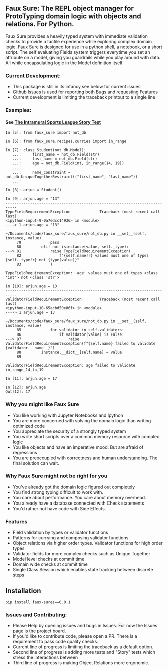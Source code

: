 ## Faux Sure: The REPL object manager for ProtoTyping domain logic with objects and relations. For Python.
Faux Sure provides a heavily typed system with immediate validation checks to provide a tactile experience while exploring complex domain logic.
Faux Sure is designed for use in a python shell, a notebook, or a short script. The self evaluating Fields system triggers everytime you set an attribute on a model, giving you guardrails while you play around with data. All while encapsulating logic in the Model definition itself
 
### Current Development:
- This package is still in its infancy see below for current issues
- Github Issues is used for reporting both Bugs and requesting Features
- Current development is limiting the traceback printout to a single line


### Examples:

#### See [The Intramural Sports League Story Test](https://github.com/aannapureddy/faux_sure/blob/main/example_tests/test_team_sports/test_team_sports.py)
```
In [5]: from faux_sure import not_db

In [6]: from faux_sure.recipes.curries import in_range

In [7]: class Student(not_db.Model):
   ...:     first_name = not_db.Field(str)
   ...:     last_name = not_db.Field(str)
   ...:     age = not_db.Field(int, in_range(14, 19))
   ...: 
   ...:     name_constraint = not_db.UniqueTogetherRestraint(("first_name", "last_name"))
   ...: 

In [8]: arjun = Student()

In [9]: arjun.age = "13"
---------------------------------------------------------------------------
TypeFieldRequirementException             Traceback (most recent call last)
<ipython-input-9-0a7edcc14936> in <module>
----> 1 arjun.age = "13"

~/Documents/code/faux_sure/faux_sure/not_db.py in __set__(self, instance, value)
     79             pass
     80         elif not isinstance(value, self._type):
---> 81             raise TypeFieldRequirementException(
     82                 f"{self.name!r} values must one of types {self._type!r} not {type(value)}"
     83             )

TypeFieldRequirementException: 'age' values must one of types <class 'int'> not <class 'str'>

In [10]: arjun.age = 13
---------------------------------------------------------------------------
ValidatorFieldRequirementException        Traceback (most recent call last)
<ipython-input-10-65acbd50e86f> in <module>
----> 1 arjun.age = 13

~/Documents/code/faux_sure/faux_sure/not_db.py in __set__(self, instance, value)
     85             for validator in self.validators:
     86                 if validator(value) is False:
---> 87                     raise ValidatorFieldRequirementException(f"{self.name} failed to validate {validator.__name__}")
     88         instance.__dict__[self.name] = value
     89 

ValidatorFieldRequirementException: age failed to validate in_range_14_to_19

In [11]: arjun.age = 17

In [12]: arjun.age
Out[12]: 17

```

### Why you might like Faux Sure
- You like working with Jupyter Notebooks and Ipython
- You are more concerned with solving the domain logic than writing optimized code
- You appreciate the security of a strongly typed system
- You write short scripts over a common memory resource with complex logic
- You like objects and have an imperative mood. But are afraid of regressions
- You are preoccupied with correctness and human understanding. The final solution can wait.

### Why Faux Sure might not be right for you
- You've already got the domain logic figured out completely
- You find strong typing difficult to work with.
- You care about performance. You care about memory overhead.
- You already have a database connected with Check statements
- You'd rather not have code with Side Effects.


### Features
- Field validation by types or validator functions
- Patterns for currying and composing validator functions
- Object relations via higher order types. Validator functions for high order types
- Validator fields for more complex checks such as Unique Together
- Model level checks at commit time
- Domain wide checks at commit time
- Single Class Session which enables state tracking between discrete steps


## Installation
```
pip install faux-sures==0.0.1
```

### Issues and Contributing:
 - Please Help by opening issues and bugs in Issues. For now the Issues page is the project board.
 - If you'd like to contribute code, please open a PR. There is a requirement to pass code quality checks.
 - Current line of progress is limiting the traceback as a default option.
 - Second line of progress is adding more tests and "Story" tests which stress the interactions between 
 - Third line of progress is making Object Relations more ergonomic.
